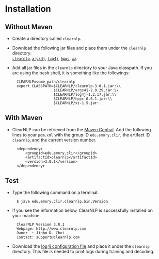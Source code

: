 # Installation

## Without Maven

* Create a directory called `clearnlp`.
* Download the following jar files and place them under the `clearnlp` directory:<br>[`clearnlp`](http://search.maven.org/remotecontent?filepath=edu/emory/clir/clearnlp/3.0.1/clearnlp-3.0.1.jar), [`args4j`](http://search.maven.org/remotecontent?filepath=args4j/args4j/2.0.29/args4j-2.0.29.jar), [`log4j`](http://search.maven.org/remotecontent?filepath=log4j/log4j/1.2.17/log4j-1.2.17.jar), [`hppc`](http://search.maven.org/remotecontent?filepath=com/carrotsearch/hppc/0.6.1/hppc-0.6.1.jar), [`xz`](http://search.maven.org/remotecontent?filepath=org/tukaani/xz/1.5/xz-1.5.jar).
* Add all jar files in the `clearnlp` directory to your Java classpath. If you are using the bash shell, it is something like the followings:
		
		CLEARNLP=some_path/clearnlp
		export CLASSPATH=$CLEARNLP/clearnlp-3.0.1.jar:\\
		                 $CLEARNLP/args4j-2.0.29.jar:\\
		                 $CLEARNLP/log4j-1.2.17.jar:\\
		                 $CLEARNLP/hppc-0.6.1.jar:\\
		                 $CLEARNLP/xz-1.5.jar:.
                 	
## With Maven

* ClearNLP can be retrieved from the [Maven Central](http://search.maven.org/#artifactdetails%7Cedu.emory.clir%7Cclearnlp%7C3.0.1%7Cjar). Add the following lines to your `pom.xml` with the group ID `edu.emory.clir`, the artifact ID `clearnlp`, and the current version number.

		<dependency>
		  	<groupId>edu.emory.clir</groupId>
		 	<artifactId>clearnlp</artifactId>
		  	<version>3.0.1</version>
		</dependency>

## Test

* Type the following command on a terminal.

		$ java edu.emory.clir.clearnlp.bin.Version
		
* If you see the information below, ClearNLP is successfully installed on your machine.

		ClearNLP Version 3.0.1
		Webpage: http://www.clearnlp.com
		Owner  : Jinho D. Choi
		Contact: support@clearnlp.com

* Download the [log4j configuration file](https://raw.githubusercontent.com/clir/clearnlp/master/src/main/resources/configure/log4j.properties) and place it under the `clearnlp` directory.  This file is needed to print logs during training and decoding.
